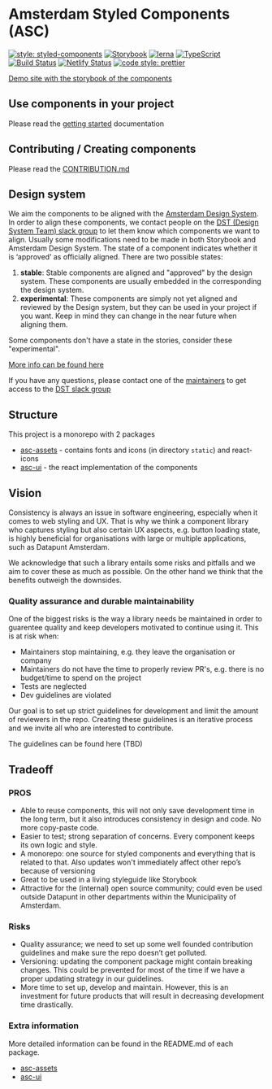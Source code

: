 # Amsterdam Styled Components (ASC)

[![style: styled-components](https://img.shields.io/badge/style-%F0%9F%92%85%20styled--components-orange.svg?colorB=daa357&colorA=db748e)](https://github.com/styled-components/styled-components)
[![Storybook](https://github.com/storybooks/brand/blob/master/badge/badge-storybook.svg)](https://github.com/storybooks/storybook)
[![lerna](https://img.shields.io/badge/maintained%20with-lerna-cc00ff.svg)](https://lernajs.io/)
[![TypeScript](https://badges.frapsoft.com/typescript/version/typescript-next.svg?v=101)](https://github.com/ellerbrock/typescript-badges/)
[![Build Status](https://travis-ci.org/Amsterdam/amsterdam-styled-components.svg?branch=master)](https://travis-ci.org/Amsterdam/amsterdam-styled-components)
[![Netlify Status](https://api.netlify.com/api/v1/badges/8662c9dc-e673-434b-9a95-a642e4b45825/deploy-status)](https://app.netlify.com/sites/amsterdam-styled-components/deploys)
[![code style: prettier](https://img.shields.io/badge/code_style-prettier-ff69b4.svg?style=flat-square)](https://github.com/prettier/prettier)

[Demo site with the storybook of the components](https://amsterdam.github.io/amsterdam-styled-components/?path=/docs/introduction-welcome--page)

## Use components in your project

Please read the [getting started](https://github.com/Amsterdam/amsterdam-styled-components/tree/master/docs/GETTING_STARTED.md) documentation

## Contributing / Creating components

Please read the [CONTRIBUTION.md](https://github.com/Amsterdam/amsterdam-styled-components/tree/master/docs/CONTRIBUTING.md)

## Design system

We aim the components to be aligned with the [Amsterdam Design System](https://designsystem.amsterdam.nl/7awj1hc9f/p/39359e-design-system).
In order to align these components, we contact people on the [DST (Design System Team) slack group](https://dstamsterdam.slack.com) to let them know which components we want to align. Usually some modifications need to be made in both Storybook and Amsterdam Design System.
The state of a component indicates whether it is ‘approved’ as officially aligned. There are two possible states:

1. **stable**: Stable components are aligned and "approved" by the design system. These components are usually embedded in the corresponding the design system.
2. **experimental**: These components are simply not yet aligned and reviewed by the Design system, but they can be used in your project if you want. Keep in mind they can change in the near future when aligning them.

Some components don't have a state in the stories, consider these "experimental".

[More info can be found here](https://github.com/Amsterdam/amsterdam-styled-components/tree/master/docs/CONTRIBUTING.md#aligning)

If you have any questions, please contact one of the [maintainers](https://github.com/Amsterdam/amsterdam-styled-components/tree/master/docs/MAINTAINERS.md) to get access to the [DST slack group](https://dstamsterdam.slack.com)

## Structure

This project is a monorepo with 2 packages

- [asc-assets](packages/asc-assets) - contains fonts and icons (in directory `static`) and react-icons
- [asc-ui](packages/asc-ui) - the react implementation of the components

## Vision

Consistency is always an issue in software engineering, especially when it comes to web styling
and UX. That is why we think a component library who captures styling but also certain UX aspects,
e.g. button loading state, is highly beneficial for organisations with large or multiple
applications, such as Datapunt Amsterdam.

We acknowledge that such a library entails some risks and pitfalls and we aim to cover these as
much as possible. On the other hand we think that the benefits outweigh the downsides.

### Quality assurance and durable maintainability

One of the biggest risks is the way a library needs be maintained in order to guarentee quality and
keep developers motivated to continue using it. This is at risk when:

- Maintainers stop maintaining, e.g. they leave the organisation or company
- Maintainers do not have the time to properly review PR's, e.g. there is no budget/time to spend
  on the project
- Tests are neglected
- Dev guidelines are violated

Our goal is to set up strict guidelines for development and limit the amount of reviewers in the
repo. Creating these guidelines is an iterative process and we invite all who are interested to
contribute.

The guidelines can be found here (TBD)

## Tradeoff

### PROS

- Able to reuse components, this will not only save development time in the long term, but it also
  introduces consistency in design and code. No more copy-paste code.
- Easier to test; strong separation of concerns. Every component keeps its own logic and style.
- A monorepo: one source for styled components and everything that is related to that. Also updates
  won't immediately affect other repo’s because of versioning
- Great to be used in a living styleguide like Storybook
- Attractive for the (internal) open source community; could even be used outside Datapunt in other
  departments within the Municipality of Amsterdam.

### Risks

- Quality assurance; we need to set up some well founded contribution guidelines and make sure the
  repo doesn’t get polluted.
- Versioning: updating the component package might contain breaking changes. This could be prevented
  for most of the time if we have a proper updating strategy in our guidelines.
- More time to set up, develop and maintain. However, this is an investment for future products that
  will result in decreasing development time drastically.

### Extra information

More detailed information can be found in the README.md of each package.

- [asc-assets](packages/asc-assets/README.md)
- [asc-ui](packages/asc-ui/README.md)
